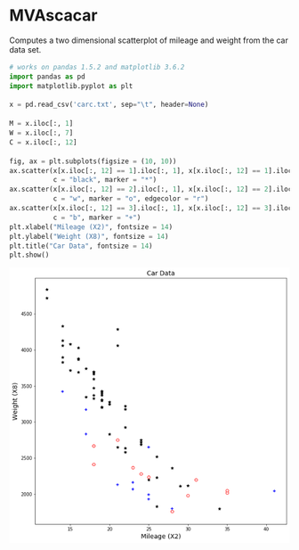 # MVAscacar
Computes a two dimensional scatterplot of mileage and weight from the car data set.

```python
# works on pandas 1.5.2 and matplotlib 3.6.2
import pandas as pd
import matplotlib.pyplot as plt

x = pd.read_csv('carc.txt', sep="\t", header=None)

M = x.iloc[:, 1]
W = x.iloc[:, 7]
C = x.iloc[:, 12]

fig, ax = plt.subplots(figsize = (10, 10))
ax.scatter(x[x.iloc[:, 12] == 1].iloc[:, 1], x[x.iloc[:, 12] == 1].iloc[:, 7], 
           c = "black", marker = "*")
ax.scatter(x[x.iloc[:, 12] == 2].iloc[:, 1], x[x.iloc[:, 12] == 2].iloc[:, 7], 
           c = "w", marker = "o", edgecolor = "r")
ax.scatter(x[x.iloc[:, 12] == 3].iloc[:, 1], x[x.iloc[:, 12] == 3].iloc[:, 7], 
           c = "b", marker = "+")
plt.xlabel("Mileage (X2)", fontsize = 14)
plt.ylabel("Weight (X8)", fontsize = 14)
plt.title("Car Data", fontsize = 14)
plt.show()
```
![MVAscacar](MVAscacar_python.png)